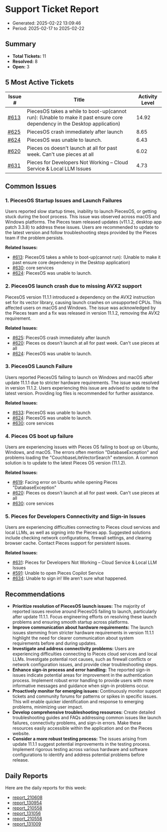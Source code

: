 # Support Ticket Report
- Generated: 2025-02-22 13:09:46
- Period: 2025-02-17 to 2025-02-22

## Summary
- **Total Tickets:** 11
- **Resolved:** 8
- **Open:** 3

## 5 Most Active Tickets
| Issue # | Title | Activity Level |
|---------|-------|----------------|
| [#613](https://github.com/pieces-app/support/issues/613) | PiecesOS takes a while to boot-up(cannot run): (Unable to make it past ensure core dependency in the Desktop application) | 14.92 |
| [#625](https://github.com/pieces-app/support/issues/625) | PiecesOS crash immediately after launch | 8.65 |
| [#624](https://github.com/pieces-app/support/issues/624) | PiecesOS was unable to launch. | 6.43 |
| [#620](https://github.com/pieces-app/support/issues/620) | Pieces os doesn't launch at all for past week. Can't use pieces at all | 6.02 |
| [#631](https://github.com/pieces-app/support/issues/631) | Pieces for Developers Not Working – Cloud Service & Local LLM Issues | 4.73 |

## Common Issues
### 1. PiecesOS Startup Issues and Launch Failures
Users reported slow startup times, inability to launch PiecesOS, or getting stuck during the boot process. This issue was observed across macOS and Windows platforms. The Pieces team released updates (v11.1.2, desktop app patch 3.3.8) to address these issues. Users are recommended to update to the latest version and follow troubleshooting steps provided by the Pieces team if the problem persists.

**Related Issues:**
- [#613](https://github.com/pieces-app/support/issues/613): PiecesOS takes a while to boot-up(cannot run): (Unable to make it past ensure core dependency in the Desktop application)
- [#630](https://github.com/pieces-app/support/issues/630): core services
- [#624](https://github.com/pieces-app/support/issues/624): PiecesOS was unable to launch.

### 2. PiecesOS launch crash due to missing AVX2 support
PiecesOS version 11.1.1 introduced a dependency on the AVX2 instruction set for its vector library, causing launch crashes on unsupported CPUs. This affected users on macOS and Windows. The issue was acknowledged by the Pieces team and a fix was released in version 11.1.2, removing the AVX2 requirement.

**Related Issues:**
- [#625](https://github.com/pieces-app/support/issues/625): PiecesOS crash immediately after launch
- [#620](https://github.com/pieces-app/support/issues/620): Pieces os doesn't launch at all for past week. Can't use pieces at all
- [#624](https://github.com/pieces-app/support/issues/624): PiecesOS was unable to launch.

### 3. PiecesOS Launch Failure
Users reported PiecesOS failing to launch on Windows and macOS after update 11.1.1 due to stricter hardware requirements. The issue was resolved in version 11.1.2. Users experiencing this issue are advised to update to the latest version. Providing log files is recommended for further assistance.

**Related Issues:**
- [#633](https://github.com/pieces-app/support/issues/633): PiecesOS was unable to launch
- [#624](https://github.com/pieces-app/support/issues/624): PiecesOS was unable to launch.
- [#630](https://github.com/pieces-app/support/issues/630): core services

### 4. Pieces OS boot up failure
Users are experiencing issues with Pieces OS failing to boot up on Ubuntu, Windows, and macOS. The errors often mention "DatabaseException" and problems loading the "CouchbaseLiteVectorSearch" extension.  A common solution is to update to the latest Pieces OS version (11.1.2).

**Related Issues:**
- [#619](https://github.com/pieces-app/support/issues/619): Facing error on Ubuntu while opening Pieces "DatabaseException"
- [#620](https://github.com/pieces-app/support/issues/620): Pieces os doesn't launch at all for past week. Can't use pieces at all
- [#630](https://github.com/pieces-app/support/issues/630): core services

### 5. Pieces for Developers Connectivity and Sign-in Issues
Users are experiencing difficulties connecting to Pieces cloud services and local LLMs, as well as signing into the Pieces app.  Suggested solutions include checking network configurations, firewall settings, and clearing browser cache.  Contact Pieces support for persistent issues.

**Related Issues:**
- [#631](https://github.com/pieces-app/support/issues/631): Pieces for Developers Not Working – Cloud Service & Local LLM Issues
- [#591](https://github.com/pieces-app/support/issues/591): Unable to open Pieces Copilot Service
- [#634](https://github.com/pieces-app/support/issues/634): Unable to sign in! We aren't sure what happened.


## Recommendations
- **Prioritize resolution of PiecesOS launch issues:** The majority of reported issues revolve around PiecesOS failing to launch, particularly after update 11.1.1. Focus engineering efforts on resolving these launch problems and ensuring smooth startup across platforms.
- **Improve communication about hardware requirements:** The launch issues stemming from stricter hardware requirements in version 11.1.1 highlight the need for clearer communication about system requirements before and during updates.
- **Investigate and address connectivity problems:**  Users are experiencing difficulties connecting to Pieces cloud services and local LLMs. Investigate potential root causes, such as firewall conflicts or network configuration issues, and provide clear troubleshooting steps.
- **Enhance sign-in process and error handling:**  The reported sign-in issues indicate potential areas for improvement in the authentication process. Implement robust error handling to provide users with more informative messages and guidance when sign-in problems occur.
- **Proactively monitor for emerging issues:** Continuously monitor support tickets and community forums for patterns or spikes in specific issues. This will enable quicker identification and response to emerging problems, minimizing user impact.
- **Develop comprehensive troubleshooting resources:** Create detailed troubleshooting guides and FAQs addressing common issues like launch failures, connectivity problems, and sign-in errors.  Make these resources easily accessible within the application and on the Pieces website.
- **Consider a more robust testing process:** The issues arising from update 11.1.1 suggest potential improvements in the testing process. Implement rigorous testing across various hardware and software configurations to identify and address potential problems before release.

## Daily Reports
Here are the daily reports for this week:

- [report_210608](daily/2025-02-18/report_210608.md)
- [report_130954](daily/2025-02-18/report_130954.md)
- [report_210558](daily/2025-02-20/report_210558.md)
- [report_131056](daily/2025-02-20/report_131056.md)
- [report_210558](daily/2025-02-21/report_210558.md)
- [report_131009](daily/2025-02-21/report_131009.md)

